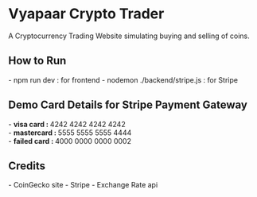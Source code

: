 <h1> Vyapaar Crypto Trader </h2>
   <p> A Cryptocurrency Trading Website simulating buying and selling of coins. </p>

<h2> How to Run </h2>
   - npm run dev :    for frontend 
   - nodemon ./backend/stripe.js :   for Stripe 

<h2> Demo Card Details for Stripe Payment Gateway </h2>
   - <b> visa card : </b>         4242 4242 4242 4242 <br />
   - <b> mastercard : </b>	   5555 5555 5555 4444 <br />
   - <b> failed card :  </b>  4000 0000 0000 0002 <br />

<h2> Credits </h2>
   - CoinGecko site 
   - Stripe 
   - Exchange Rate api 
